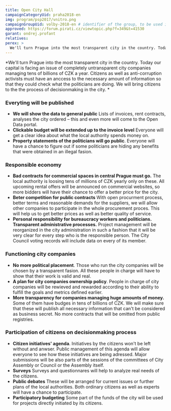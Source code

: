 ```yaml
---
title: Open City Hall
campaignCategoryUid: praha2018-en
img: program/psp2017/vnitro.png
campaignGroupUid: volby-2018-en # identifier of the group, to be used in program point
approved: https://forum.pirati.cz/viewtopic.php?f=349&t=41530
garant: ondrej.profant
relatives:
perex: >
  We'll turn Prague into the most transparent city in the country. Today our capital is facing an issue of completely untransparent city companies managing tens of billions of CZK a year. Citizens as well as anti-corruption activists must have an anccess to the necessary amount of information so that they could check what the politicians are doing. We will bring citizens to the the process of decisionmaking in the city. 
---
```


*We'll turn Prague into the most transparent city in the country. 
Today our capital is facing an issue of completely untransparent city companies
 managing tens of billions of CZK a year. Citizens as well as anti-corruption 
activists must have an anccess to the necessary amount of information so that 
they could check what the politicians are doing. We will bring citizens to 
the the process of decisionmaking in the city. *

### Everyting will be published
* **We will show the data to general public** Lists of invoices, rent contracts, analyses the
city ordered – this and even more will come to the Open Data portal.
* **Clickable budget will be extended up to the invoice level** Everyone will get a
clear idea about what the local authority spends money on.
* **Property statements of the politicians will go public**. Everyone will have a
chance to figure out if some politicians are hiding any benefits that were obtained in an illegal fasion.

### Responsible economy
* **Bad contracts for commercial spaces in central Prague must go.** The local
authority is loosing tens of millions of CZK yearly only on these. All upcoming
rental offers will be announced on commercial websites, so more bidders will 
have their chance to offer a better price for the city. 
* **Beter competition for public contracts** With open procurment process,
better terms and reasonable demands for the suppliers, we will allow other
companies to participate in the whole procurement proces. This will help us
to get better prices as well as better quality of service. 
* **Personal responsibility for bureaucracy workers and politicians. Transparent administrative processes.**
Project management will be reorganized in the city administration in such a fashion
that it will be very clear for every step who is the responsible person. The City
Council voting records will include data on every of its member. 

### Functioning city companies
* **No more political placement**. Those who run the city companies will be
chosen by a transparent fasion. All these people in charge will have to show
that their work is valid and real. 
* **A plan for city companies ownership policy**. People in charge of city
companies will be rewieved and rewarded according to their ability to fulfill
the goals and metrics defined earlier. 
* **More transparency for companies managing huge amounts of money.** Some of
them have budges in tens of billions of CZK. We will make sure that these will
publish all necessary information that can't be considered as business secret.
No more contracts that will be omitted from public registries.

### Participation of citizens on decisionmaking process
* **Citizen initiatives' agenda**. Initiatives by the citizens won't be left without and anwser.
Public management of this agenda will allow everyone to see how these initiatives are being adressed. 
Major submissions will be also parts of the sessions of the committees of City Assembly or Council or
the Assembly itself. 
* **Surveys** Surveys and questionnares will help to analyze real needs of the citizens.
* **Public debates** These will be arranged for current issues or further plans
of the local authorities. Both ordinary citizens as well as experts will have a 
chance to participate.
* **Participatory budgeting** Some part of the funds of the city will be used for
projects directly initiated by its citizens. 
